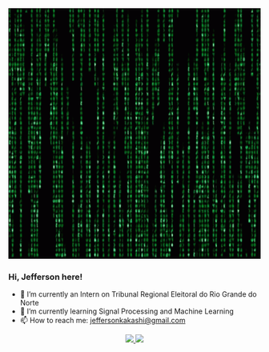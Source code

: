 <!--
- 👯 I’m looking to collaborate on ...
- 🤔 I’m looking for help with ...
- 💬 Ask me about ...
- 😄 Pronouns: ...
- ⚡ Fun fact: ...
<a target="_blank" align="center">
  <img align="right" top="500" height="300" width="400" alt="GIF" src="https://media.giphy.com/media/SWoSkN6DxTszqIKEqv/giphy.gif">
</a>
-->
<a target="_blank" align="center">
  <img top="1000" height="500" width="1000" alt="Matrix" src="https://github.com/jsleocadio/jsleocadio/blob/main/matrix-code.gif">
</a>

### Hi, Jefferson here! 

- 🔭 I’m currently an Intern on Tribunal Regional Eleitoral do Rio Grande do Norte<br>
- 🌱 I’m currently learning Signal Processing and Machine Learning<br>
- 📫 How to reach me: jeffersonkakashi@gmail.com<br>

<div align="center">
  <a href="https://github.com/jsleocadio">
  <img height="180em" src="https://github-readme-stats.vercel.app/api?username=jsleocadio&show_icons=true&theme=github_dark&include_all_commits=true&count_private=true"/>
  <img height="180em" src="https://github-readme-stats.vercel.app/api/top-langs/?username=jsleocadio&layout=compact&langs_count=7&theme=github_dark"/>
</div>
